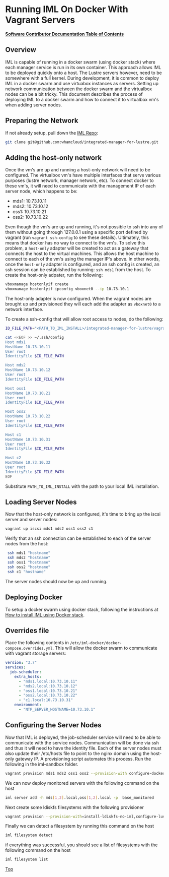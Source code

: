 # Running IML On Docker With Vagrant Servers

[**Software Contributor Documentation Table of Contents**](cd_TOC.md)

## Overview

IML is capable of running in a docker swarm (using docker stack) where each manager service is run in its own container. This approach allows IML to be deployed quickly onto a host. The Lustre servers however, need to be somewhere with a full kernel. During development, it is common to deploy IML in a docker swarm and use virtuabox instances as servers. Setting up network communication between the docker swarm and the virtualbox nodes can be a bit tricky. This document describes the process of deploying IML to a docker swarm and how to connect it to virtualbox vm's when adding server nodes.

## Preparing the Network

If not already setup, pull down the [IML Repo](https://github.com/whamcloud/integrated-manager-for-lustre):

```sh
git clone git@github.com:whamcloud/integrated-manager-for-lustre.git
```

## Adding the host-only network

Once the vm's are up and running a host-only network will need to be configured. The virtualbox vm's have multiple interfaces that serve various purposes (lustre network, manager network, etc). To connect docker to these vm's, it will need to communicate with the management IP of each server node, which happens to be:

- mds1: 10.73.10.11
- mds2: 10.73.10.12
- oss1: 10.73.10.21
- oss2: 10.73.10.22

Even though the vm's are up and running, it's not possible to ssh into any of them without going through 127.0.0.1 using a specific port defined by vagrant (run `vagrant ssh-config` to see these details). Ultimately, this means that docker has no way to connect to the vm's. To solve this problem, a `host-only` adapter will be created to act as a gateway that connects the host to the virtual machines. This allows the host machine to connect to each of the vm's using the manager IP's above. In other words, once the `host-only` adapter is configured, and an ssh config is created, an ssh session can be established by running: `ssh mds1` from the host. To create the host-only adpater, run the following:

```sh
vboxmanage hostonlyif create
vboxmanage hostonlyif ipconfig vboxnet0 --ip 10.73.10.1
```

The host-only adapter is now configured. When the vagrant nodes are brought up and provisioned they will each add the adapter as `vboxnet0` to a network interface.

To create a ssh-config that will allow root access to nodes, do the following:

```sh
ID_FILE_PATH="<PATH_TO_IML_INSTALL>/integrated-manager-for-lustre/vagrant/id_rsa"

cat <<EOF >> ~/.ssh/config
Host mds1
HostName 10.73.10.11
User root
IdentityFile $ID_FILE_PATH

Host mds2
HostName 10.73.10.12
User root
IdentityFile $ID_FILE_PATH

Host oss1
HostName 10.73.10.21
User root
IdentityFile $ID_FILE_PATH

Host oss2
HostName 10.73.10.22
User root
IdentityFile $ID_FILE_PATH

Host c1
HostName 10.73.10.31
User root
IdentityFile $ID_FILE_PATH

Host c2
HostName 10.73.10.32
User root
IdentityFile $ID_FILE_PATH
EOF
```

Substitute `PATH_TO_IML_INSTALL` with the path to your local IML installation.

## Loading Server Nodes

Now that the host-only network is configured, it's time to bring up the iscsi server and server nodes:

```sh
vagrant up iscsi mds1 mds2 oss1 oss2 c1
```

Verify that an ssh connection can be established to each of the server nodes from the host:

```sh
 ssh mds1 "hostname"
 ssh mds2 "hostname"
 ssh oss1 "hostname"
 ssh oss2 "hostname"
 ssh c1 "hostname"
```

The server nodes should now be up and running.

## Deploying Docker

To setup a docker swarm using docker stack, following the instructions at [How to install IML using Docker stack](../Install_Guide/ig_docker_stack.md).

## Overrides file

Place the following contents in `/etc/iml-docker/docker-compose.overrides.yml`. This will allow the docker swarm to communicate with vagrant storage servers:

```yaml
version: "3.7"
services:
  job-scheduler:
    extra_hosts:
      - "mds1.local:10.73.10.11"
      - "mds2.local:10.73.10.12"
      - "oss1.local:10.73.10.21"
      - "oss2.local:10.73.10.22"
      - "c1.local:10.73.10.31"
    environment:
      - "NTP_SERVER_HOSTNAME=10.73.10.1"
```

## Configuring the Server Nodes

Now that IML is deployed, the job-scheduler service will need to be able to communicate with the service nodes. Communication will be done via ssh and thus it will need to have the identity file. Each of the server nodes must also update their /etc/hosts file to point to the nginx domain using the host-only gateway IP. A provisioning script automates this process. Run the following in the iml-sandbox folder.

```sh
vagrant provision mds1 mds2 oss1 oss2 --provision-with configure-docker-network
```

We can now deploy monitored servers with the following command on the host

```sh
iml server add -h mds[1,2].local,oss[1,2].local -p  base_monitored
```

Next create some ldiskfs filesystems with the following provisioner

```sh
vagrant provision --provision-with=install-ldiskfs-no-iml,configure-lustre-network,create-ldiskfs-fs,create-ldiskfs-fs2,mount-ldiskfs-fs,mount-ldiskfs-fs2
```

Finally we can detect a filesystem by running this command on the host

```sh
iml filesystem detect
```

if everything was successful, you should see a list of filesystems with the following command on the host

```sh
iml filesystem list
```

[Top](#running-iml-on-docker-with-vagrant-servers)
